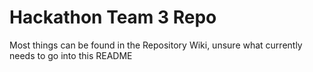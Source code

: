 # Hackathon Team 3 Repo

Most things can be found in the Repository Wiki, unsure what currently needs to go into this README
